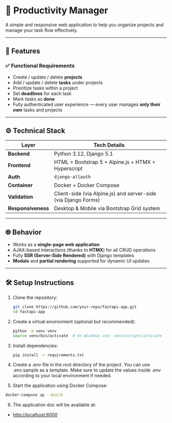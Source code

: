 # 🧠 Productivity Manager

A simple and responsive web application to help you organize projects and manage your task flow effectively.

---

## 🚀 Features

### ✅ Functional Requirements

- Create / update / delete **projects**
- Add / update / delete **tasks** under projects
- Prioritize tasks within a project
- Set **deadlines** for each task
- Mark tasks as **done**
- Fully authenticated user experience — every user manages **only their own** tasks and projects

---

## ⚙️ Technical Stack

| Layer            | Tech Details                                                                 |
|------------------|-------------------------------------------------------------------------------|
| **Backend**      | Python 3.12, Django 5.1                                                       |
| **Frontend**     | HTML + Bootstrap 5 + Alpine.js + HTMX + Hyperscript                          |
| **Auth**         | `django-allauth`                                                              |
| **Container**    | Docker + Docker Compose                                                       |
| **Validation**   | Client-side (via Alpine.js) and server-side (via Django Forms)                |
| **Responsiveness** | Desktop & Mobile via Bootstrap Grid system                                   |

---

## 🌐 Behavior

- Works as a **single-page web application**
- AJAX-based interactions (thanks to **HTMX**) for all CRUD operations
- Fully **SSR (Server-Side Rendered)** with Django templates
- **Modals** and **partial rendering** supported for dynamic UI updates

---

## 🛠️ Setup Instructions

1. Clone the repository:
   ```bash
   git clone https://github.com/your-repo/fastapi-app.git
   cd fastapi-app
   ```

2. Create a virtual environment (optional but recommended):
   ```bash
   python -m venv venv
   source venv/bin/activate  # On Windows use: venv\Scripts\activate
   ```

3. Install dependencies:
   ```bash
   pip install -r requirements.txt
   ```

4. Create a .env file in the root directory of the project.
    You can use .env.sample as a template.
    Make sure to update the values inside .env according to your local environment if needed.

5. Start the application using Docker Compose:
```bash
docker-compose up --build
```

6. The application doc will be available at:
- [http://localhost:8000](http://localhost:8000/docs)
